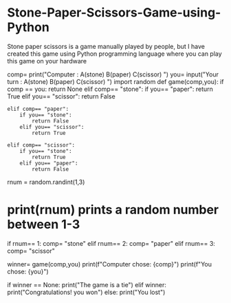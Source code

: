 # Stone-Paper-Scissors-Game-using-Python
Stone paper scissors is a game manually played by people, but I have created this game using Python programming language where you can play this game on your hardware

comp= print("Computer : A(stone) B(paper) C(scissor) ")
you= input("Your turn  : A(stone) B(paper) C(scissor) ")
import random
def game(comp,you):
    if comp == you:
        return None
    elif comp== "stone":
        if you== "paper":
            return True
        elif you== "scissor":
            return False
        
    elif comp== "paper":
        if you== "stone":
            return False
        elif you== "scissor":
            return True

    elif comp== "scissor":
        if you== "stone":
            return True
        elif you== "paper":
            return False
rnum = random.randint(1,3)
# print(rnum)    prints a random number between 1-3
if rnum== 1:
    comp= "stone"
elif rnum== 2:
    comp= "paper"
elif rnum== 3:
    comp= "scissor"

winner= game(comp,you)
print(f"Computer chose: {comp}")
print(f"You chose: {you}")

if winner == None:
    print("The game is a tie")
elif winner:
    print("Congratulations! you won")
else:
    print("You lost")
